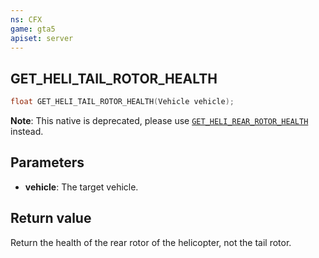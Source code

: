 ```yaml
---
ns: CFX
game: gta5
apiset: server
---
```

## GET_HELI_TAIL_ROTOR_HEALTH

```c
float GET_HELI_TAIL_ROTOR_HEALTH(Vehicle vehicle);
```

**Note**: This native is deprecated, please use [`GET_HELI_REAR_ROTOR_HEALTH`](#_0x33EE6E2B) instead.

## Parameters
* **vehicle**: The target vehicle.

## Return value
Return the health of the rear rotor of the helicopter, not the tail rotor.